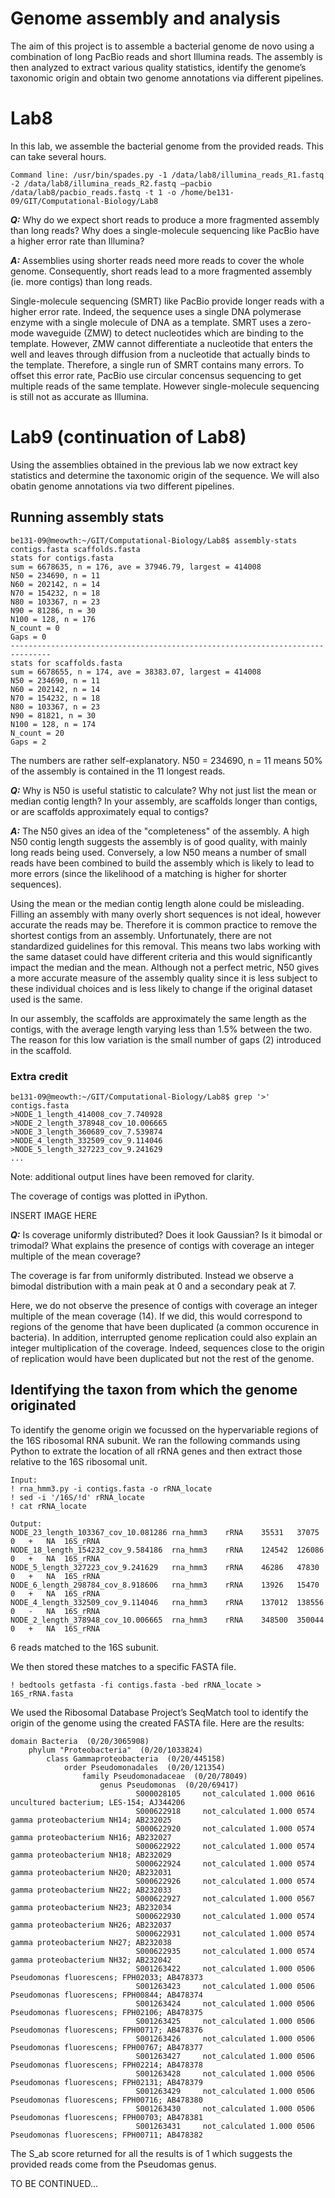 # Genome assembly and analysis

The aim of this project is to assemble a bacterial genome de novo using a combination of long PacBio reads and short Illumina reads. The assembly is then analyzed to extract various quality statistics, identify the genome’s taxonomic origin and obtain two genome annotations via different pipelines.

# Lab8

In this lab, we assemble the bacterial genome from the provided reads. This can take several hours.

```
Command line: /usr/bin/spades.py -1 /data/lab8/illumina_reads_R1.fastq -2 /data/lab8/illumina_reads_R2.fastq –pacbio /data/lab8/pacbio_reads.fastq -t 1 -o /home/be131-09/GIT/Computational-Biology/Lab8
```

*__Q:__* Why do we expect short reads to produce a more fragmented assembly than long reads? Why does a single-molecule sequencing like PacBio have a higher error rate than Illumina?

*__A:__* Assemblies using shorter reads need more reads to cover the whole genome. Consequently, short reads lead to a more fragmented assembly (ie. more contigs) than long reads.

Single-molecule sequencing (SMRT) like PacBio provide longer reads with a higher error rate. Indeed, the sequence uses a single DNA polymerase enzyme with a single molecule of DNA as a template. SMRT uses a zero-mode waveguide (ZMW) to detect nucleotides which are binding to the template. However, ZMW cannot differentiate a nucleotide that enters the well and leaves through diffusion from a nucleotide that actually binds to the template. Therefore, a single run of SMRT contains many errors. To offset this error rate, PacBio use circular concensus sequencing to get multiple reads of the same template. However single-molecule sequencing is still not as accurate as Illumina.


# Lab9 (continuation of Lab8)

Using the assemblies obtained in the previous lab we now extract key statistics and determine the taxonomic origin of the sequence. We will also obatin genome annotations via two different pipelines.

## Running assembly stats

```
be131-09@meowth:~/GIT/Computational-Biology/Lab8$ assembly-stats contigs.fasta scaffolds.fasta
stats for contigs.fasta
sum = 6678635, n = 176, ave = 37946.79, largest = 414008
N50 = 234690, n = 11
N60 = 202142, n = 14
N70 = 154232, n = 18
N80 = 103367, n = 23
N90 = 81286, n = 30
N100 = 128, n = 176
N_count = 0
Gaps = 0
-------------------------------------------------------------------------------
stats for scaffolds.fasta
sum = 6678655, n = 174, ave = 38383.07, largest = 414008
N50 = 234690, n = 11
N60 = 202142, n = 14
N70 = 154232, n = 18
N80 = 103367, n = 23
N90 = 81821, n = 30
N100 = 128, n = 174
N_count = 20
Gaps = 2
```
The numbers are rather self-explanatory. N50 = 234690, n = 11 means 50% of the assembly is contained in the 11 longest reads.

*__Q:__* Why is N50 is useful statistic to calculate? Why not just list the mean or median contig length? In your assembly, are scaffolds longer than contigs, or are scaffolds approximately equal to contigs?

*__A:__* The N50 gives an idea of the "completeness" of the assembly. A high N50 contig length suggests the assembly is of good quality, with mainly long reads being used. Conversely, a low N50 means a number of small reads have been combined to build the assembly which is likely to lead to more errors (since the likelihood of a matching is higher for shorter sequences).

Using the mean or the median contig length alone could be misleading. Filling an assembly with many overly short sequences is not ideal, however accurate the reads may be. Therefore it is common practice to remove the shortest contigs from an assembly. Unfortunately, there are not standardized guidelines for this removal. This means two labs working with the same dataset could have different criteria and this would significantly impact the median and the mean. Although not a perfect metric, N50 gives a more accurate measure of the assembly quality since it is less subject to these individual choices and is less likely to change if the original dataset used is the same.

In our assembly, the scaffolds are approximately the same length as the contigs, with the average length varying less than 1.5% between the two. The reason for this low variation is the small number of gaps (2) introduced in the scaffold.


### Extra credit

```
be131-09@meowth:~/GIT/Computational-Biology/Lab8$ grep '>' contigs.fasta
>NODE_1_length_414008_cov_7.740928
>NODE_2_length_378948_cov_10.006665
>NODE_3_length_360689_cov_7.539874
>NODE_4_length_332509_cov_9.114046
>NODE_5_length_327223_cov_9.241629
...
```
Note: additional output lines have been removed for clarity.

The coverage of contigs was plotted in iPython.

INSERT IMAGE HERE

*__Q:__* Is coverage uniformly distributed? Does it look Gaussian? Is it bimodal or trimodal? What explains the presence of contigs with coverage an integer multiple of the mean coverage?

The coverage is far from uniformly distributed. Instead we observe a bimodal distribution with a main peak at 0 and a secondary peak at 7.

Here, we do not observe the presence of contigs with coverage an integer multiple of the mean coverage (14). If we did, this would correspond to regions of the genome that have been duplicated (a common occurence in bacteria). In addition, interrupted genome replication could also explain an integer multiplication of the coverage. Indeed, sequences close to the origin of replication would have been duplicated but not the rest of the genome.


## Identifying the taxon from which the genome originated

To identify the genome origin we focussed on the hypervariable regions of the 16S ribosomal RNA subunit. We ran the following commands using Python to extrate the location of all rRNA genes and then extract those relative to the 16S ribosomal unit.

```
Input:
! rna_hmm3.py -i contigs.fasta -o rRNA_locate
! sed -i '/16S/!d' rRNA_locate
! cat rRNA_locate

Output:
NODE_23_length_103367_cov_10.081286	rna_hmm3	rRNA	35531	37075	0	+	NA	16S_rRNA
NODE_18_length_154232_cov_9.584186	rna_hmm3	rRNA	124542	126086	0	+	NA	16S_rRNA
NODE_5_length_327223_cov_9.241629	rna_hmm3	rRNA	46286	47830	0	+	NA	16S_rRNA
NODE_6_length_298784_cov_8.918606	rna_hmm3	rRNA	13926	15470	0	+	NA	16S_rRNA
NODE_4_length_332509_cov_9.114046	rna_hmm3	rRNA	137012	138556	0	-	NA	16S_rRNA
NODE_2_length_378948_cov_10.006665	rna_hmm3	rRNA	348500	350044	0	+	NA	16S_rRNA
```
6 reads matched to the 16S subunit.

We then stored these matches to a specific FASTA file.

```
! bedtools getfasta -fi contigs.fasta -bed rRNA_locate > 16S_rRNA.fasta
```

We used the Ribosomal Database Project’s SeqMatch tool to identify the origin of the genome using the created FASTA file. Here are the results:

```
domain Bacteria  (0/20/3065908) 
    phylum "Proteobacteria"  (0/20/1033824) 
        class Gammaproteobacteria  (0/20/445158) 
            order Pseudomonadales  (0/20/121354) 
                family Pseudomonadaceae  (0/20/78049) 
                    genus Pseudomonas  (0/20/69417)
                            S000028105     not_calculated 1.000 0616  uncultured bacterium; LES-154; AJ344206
                            S000622918     not_calculated 1.000 0574  gamma proteobacterium NH14; AB232025
                            S000622920     not_calculated 1.000 0574  gamma proteobacterium NH16; AB232027
                            S000622922     not_calculated 1.000 0574  gamma proteobacterium NH18; AB232029
                            S000622924     not_calculated 1.000 0574  gamma proteobacterium NH20; AB232031
                            S000622926     not_calculated 1.000 0574  gamma proteobacterium NH22; AB232033
                            S000622927     not_calculated 1.000 0567  gamma proteobacterium NH23; AB232034
                            S000622930     not_calculated 1.000 0574  gamma proteobacterium NH26; AB232037
                            S000622931     not_calculated 1.000 0574  gamma proteobacterium NH27; AB232038
                            S000622935     not_calculated 1.000 0574  gamma proteobacterium NH32; AB232042
                            S001263422     not_calculated 1.000 0506  Pseudomonas fluorescens; FPH02033; AB478373
                            S001263423     not_calculated 1.000 0506  Pseudomonas fluorescens; FPH00844; AB478374
                            S001263424     not_calculated 1.000 0506  Pseudomonas fluorescens; FPH02106; AB478375
                            S001263425     not_calculated 1.000 0506  Pseudomonas fluorescens; FPH00717; AB478376
                            S001263426     not_calculated 1.000 0506  Pseudomonas fluorescens; FPH00767; AB478377
                            S001263427     not_calculated 1.000 0506  Pseudomonas fluorescens; FPH02214; AB478378
                            S001263428     not_calculated 1.000 0506  Pseudomonas fluorescens; FPH02131; AB478379
                            S001263429     not_calculated 1.000 0506  Pseudomonas fluorescens; FPH00716; AB478380
                            S001263430     not_calculated 1.000 0506  Pseudomonas fluorescens; FPH00703; AB478381
                            S001263431     not_calculated 1.000 0506  Pseudomonas fluorescens; FPH00711; AB478382
```

The S_ab score returned for all the results is of 1 which suggests the provided reads come from the Pseudomas genus.

TO BE CONTINUED...